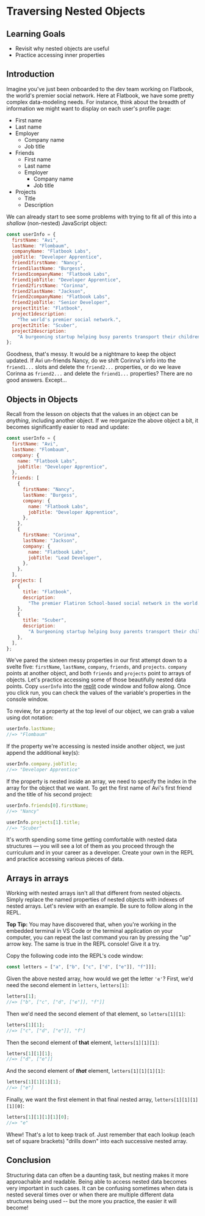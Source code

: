 # Traversing Nested Objects

## Learning Goals

- Revisit why nested objects are useful
- Practice accessing inner properties

## Introduction

Imagine you've just been onboarded to the dev team working on Flatbook, the world's
premier social network. Here at Flatbook, we have some
pretty complex data-modeling needs. For instance, think about the breadth of
information we might want to display on each user's profile page:

- First name
- Last name
- Employer
  - Company name
  - Job title
- Friends
  - First name
  - Last name
  - Employer
    - Company name
    - Job title
- Projects
  - Title
  - Description

We can already start to see some problems with trying to fit all of this into a
_shallow_ (non-nested) JavaScript object:

```js
const userInfo = {
  firstName: "Avi",
  lastName: "Flombaum",
  companyName: "Flatbook Labs",
  jobTitle: "Developer Apprentice",
  friend1firstName: "Nancy",
  friend1lastName: "Burgess",
  friend1companyName: "Flatbook Labs",
  friend1jobTitle: "Developer Apprentice",
  friend2firstName: "Corinna",
  friend2lastName: "Jackson",
  friend2companyName: "Flatbook Labs",
  friend2jobTitle: "Senior Developer",
  project1title: "Flatbook",
  project1description:
    "The world's premier social network.",
  project2title: "Scuber",
  project2description:
    "A burgeoning startup helping busy parents transport their children to and from all of their activities on scooters.",
};
```

Goodness, that's messy. It would be a nightmare to keep the object updated. If
Avi un-friends Nancy, do we shift Corinna's info into the `friend1...` slots and
delete the `friend2...` properties, or do we leave Corinna as `friend2...` and
delete the `friend1...` properties? There are no good answers. Except...

## Objects in Objects

Recall from the lesson on objects that the values in an object can be
_anything_, including another object. If we reorganize the above object a bit,
it becomes significantly easier to read and update:

```js
const userInfo = {
  firstName: "Avi",
  lastName: "Flombaum",
  company: {
    name: "Flatbook Labs",
    jobTitle: "Developer Apprentice",
  },
  friends: [
    {
      firstName: "Nancy",
      lastName: "Burgess",
      company: {
        name: "Flatbook Labs",
        jobTitle: "Developer Apprentice",
      },
    },
    {
      firstName: "Corinna",
      lastName: "Jackson",
      company: {
        name: "Flatbook Labs",
        jobTitle: "Lead Developer",
      },
    },
  ],
  projects: [
    {
      title: "Flatbook",
      description:
        "The premier Flatiron School-based social network in the world.",
    },
    {
      title: "Scuber",
      description:
        "A burgeoning startup helping busy parents transport their children to and from all of their activities on scooters.",
    },
  ],
};
```

We've pared the sixteen messy properties in our first attempt down to a svelte
five: `firstName`, `lastName`, `company`, `friends`, and `projects`. `company`
points at another object, and both `friends` and `projects` point to arrays of
objects. Let's practice accessing some of those beautifully nested data points.
Copy `userInfo` into the [replit][] code window and follow along. Once you click
run, you can check the values of the variable's properties in the console
window.

To review, for a property at the top level of our object, we can grab a value
using dot notation:

```js
userInfo.lastName;
//=> "Flombaum"
```

If the property we're accessing is nested inside another object, we just append
the additional key(s):

```js
userInfo.company.jobTitle;
//=> "Developer Apprentice"
```

If the property is nested inside an array, we need to specify the index in the
array for the object that we want. To get the first name of Avi's first friend
and the title of his second project:

```js
userInfo.friends[0].firstName;
//=> "Nancy"

userInfo.projects[1].title;
//=> "Scuber"
```

It's worth spending some time getting comfortable with nested data structures —
you will see a lot of them as you proceed through the curriculum and in your
career as a developer. Create your own in the REPL and practice accessing
various pieces of data.

## Arrays in arrays

Working with nested arrays isn't all that different from nested objects. Simply
replace the named properties of nested objects with indexes of nested arrays.
Let's review with an example. Be sure to follow along in the REPL.

**Top Tip:** You may have discovered that, when you're working in the embedded 
terminal in VS Code or the terminal application on your computer, you can repeat
the last command you ran by pressing the "up" arrow key. The same is true in the
REPL console! Give it a try.

Copy the following code into the REPL's code window:

```js
const letters = ["a", ["b", ["c", ["d", ["e"]], "f"]]];
```

Given the above nested array, how would we get the letter `'e'`? First, we'd
need the second element in `letters`, `letters[1]`:

```js
letters[1];
//=> ["b", ["c", ["d", ["e"]], "f"]]
```

Then we'd need the second element of that element, so `letters[1][1]`:

```js
letters[1][1];
//=> ["c", ["d", ["e"]], "f"]
```

Then the second element of **that** element, `letters[1][1][1]`:

```js
letters[1][1][1];
//=> ["d", ["e"]]
```

And the second element of **_that_** element, `letters[1][1][1][1]`:

```js
letters[1][1][1][1];
//=> ["e"]
```

Finally, we want the first element in that final nested array,
`letters[1][1][1][1][0]`:

```js
letters[1][1][1][1][0];
//=> "e"
```

Whew! That's a lot to keep track of. Just remember that each lookup (each set of
square brackets) "drills down" into each successive nested array.

## Conclusion

Structuring data can often be a daunting task, but nesting makes it more approachable
and readable. Being able to access nested data becomes very important in such cases. 
It can be confusing sometimes when data is nested several times over or when there are
multiple different data structures being used -- but the more you practice, the easier it
will become!

[replit]: https://replit.com/languages/javascript
[array-methods]: https://developer.mozilla.org/en-US/docs/Web/JavaScript/Reference/Global_Objects/Array#static_methods
[isarray]: https://developer.mozilla.org/en-US/docs/Web/JavaScript/Reference/Global_Objects/Array/isArray
